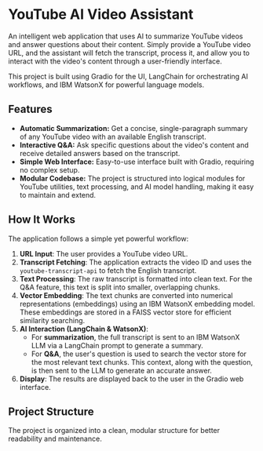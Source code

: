 # YouTube AI Video Assistant

An intelligent web application that uses AI to summarize YouTube videos and answer questions about their content. Simply provide a YouTube video URL, and the assistant will fetch the transcript, process it, and allow you to interact with the video's content through a user-friendly interface.

This project is built using Gradio for the UI, LangChain for orchestrating AI workflows, and IBM WatsonX for powerful language models.

## Features

-   **Automatic Summarization:** Get a concise, single-paragraph summary of any YouTube video with an available English transcript.
-   **Interactive Q&A:** Ask specific questions about the video's content and receive detailed answers based on the transcript.
-   **Simple Web Interface:** Easy-to-use interface built with Gradio, requiring no complex setup.
-   **Modular Codebase:** The project is structured into logical modules for YouTube utilities, text processing, and AI model handling, making it easy to maintain and extend.

## How It Works

The application follows a simple yet powerful workflow:

1.  **URL Input**: The user provides a YouTube video URL.
2.  **Transcript Fetching**: The application extracts the video ID and uses the `youtube-transcript-api` to fetch the English transcript.
3.  **Text Processing**: The raw transcript is formatted into clean text. For the Q&A feature, this text is split into smaller, overlapping chunks.
4.  **Vector Embedding**: The text chunks are converted into numerical representations (embeddings) using an IBM WatsonX embedding model. These embeddings are stored in a FAISS vector store for efficient similarity searching.
5.  **AI Interaction (LangChain & WatsonX)**:
    -   For **summarization**, the full transcript is sent to an IBM WatsonX LLM via a LangChain prompt to generate a summary.
    -   For **Q&A**, the user's question is used to search the vector store for the most relevant text chunks. This context, along with the question, is then sent to the LLM to generate an accurate answer.
6.  **Display**: The results are displayed back to the user in the Gradio web interface.

## Project Structure

The project is organized into a clean, modular structure for better readability and maintenance.